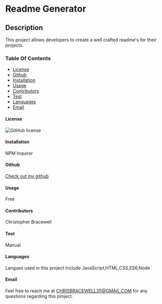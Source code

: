 
# Readme Generator 

## Description
This project allows developers to create a well crafted readme's for their projects.

### Table Of Contents
* [License](#license)
* [Github](#github)
* [Installation](#installation)
* [Usage](#usage)
* [Contributors](#contributors)
* [Test](#test)
* [Languages](#languages)
* [Email](#Email)
      

#### License
![GitHub license](https://img.shields.io/badge/license-MIT-blue.svg)

#### Installation
NPM Inquirer

#### Github
[Check out my github](https://github.com/Cbracewell30)

#### Usage 
Free

#### Contributors
Christopher Bracewell


#### Test
Manual

#### Languages

Langues used in this project include JavaScript,HTML,CSS,ES6,Node

#### Email
Feel free to reach me at CHRISBRACEWELL35@GMAIL.COM for any questions regarding this project.


